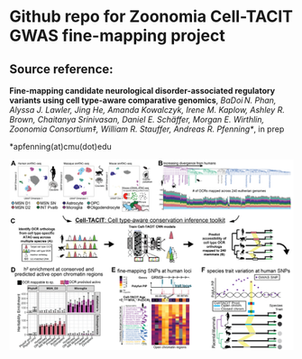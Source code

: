 # Github repo for Zoonomia Cell-TACIT GWAS fine-mapping project

## Source reference: 
**Fine-mapping candidate neurological disorder-associated regulatory variants using cell type-aware comparative genomics**, _BaDoi N. Phan, Alyssa J. Lawler, Jing He, Amanda Kowalczyk, Irene M. Kaplow, Ashley R. Brown, Chaitanya Srinivasan, Daniel E. Schäffer, Morgan E. Wirthlin, Zoonomia Consortium‡, William R. Stauffer, Andreas R. Pfenning\*_, in prep

\*apfenning(at)cmu(dot)edu

![alt text](figures/explanatory/Figure_1_main_celltacit_inputs_outputs_simpler.png?raw=true)


